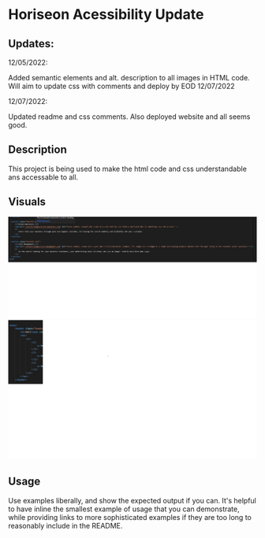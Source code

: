 # Horiseon Acessibility Update 

## Updates:
12/05/2022:

 Added semantic elements and alt. description to all images in HTML code.
Will aim to update css with comments and deploy by EOD 12/07/2022

12/07/2022: 

Updated readme and css comments. Also deployed website and all seems good.

## Description
This project is being used to make the html code and css understandable ans accessable to all.


## Visuals
![Alt Description Example](https://github.com/SirTumtums/develop2/blob/main/altdesc.jpg)
![Semantics Examples](https://github.com/SirTumtums/develop2/blob/main/assets/images/semantics-example.jpg)

## Usage
Use examples liberally, and show the expected output if you can. It's helpful to have inline the smallest example of usage that you can demonstrate, while providing links to more sophisticated examples if they are too long to reasonably include in the README.

